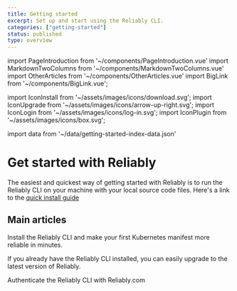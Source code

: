 ```yaml
---
title: Getting started
excerpt: Set up and start using the Reliably CLI.
categories: ["getting-started"]
status: published
type: overview
---
```

import PageIntroduction from '~/components/PageIntroduction.vue'
import MarkdownTwoColumns from '~/components/MarkdownTwoColumns.vue'
import OtherArticles from '~/components/OtherArticles.vue'
import BigLink from '~/components/BigLink.vue';

import IconInstall from '~/assets/images/icons/download.svg';
import IconUpgrade from '~/assets/images/icons/arrow-up-right.svg';
import IconLogin from '~/assets/images/icons/log-in.svg';
import IconPlugin from '~/assets/images/icons/box.svg';

import data from '~/data/getting-started-index-data.json'

# Get started with Reliably

<PageIntroduction>
  The easiest and quickest way of getting started with Reliably is to run the Reliably CLI on your machine with your local source code files. Here's a link to the  <a href="/docs/getting-started/install/#quick-install-guide">quick install guide</a>
</PageIntroduction>

## Main articles

<MarkdownTwoColumns>
  <BigLink to="/getting-started/install/" :external="false" :dark="true">
    <template v-slot:header>
      Install Reliably
    </template>
    <template v-slot:icon>
      <IconInstall />
    </template>
    <p>Install the Reliably CLI and make your first Kubernetes manifest more reliable in minutes.</p>
  </BigLink>
  <BigLink to="/getting-started/upgrade/" :external="false" :dark="true">
    <template v-slot:header>
      Upgrade the Reliably CLI
    </template>
    <template v-slot:icon>
      <IconUpgrade />
    </template>
    <p>If you already have the  Reliably CLI installed, you can easily
    upgrade to the latest version of Reliably.</p>
  </BigLink>
  <BigLink to="/getting-started/login/" :external="false" :dark="true">
    <template v-slot:header>
      Login to Reliably
    </template>
    <template v-slot:icon>
      <IconLogin />
    </template>
    <p>Authenticate the Reliably CLI with Reliably.com</p>
  </BigLink>
</MarkdownTwoColumns>

